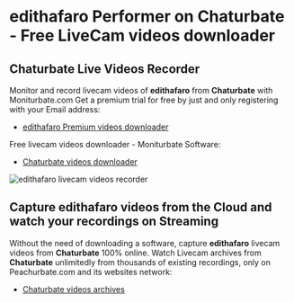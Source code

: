 # edithafaro Performer on Chaturbate - Free LiveCam videos downloader

## Chaturbate Live Videos Recorder

Monitor and record livecam videos of **edithafaro** from **Chaturbate** with Moniturbate.com
Get a premium trial for free by just and only registering with your Email address:
* [edithafaro Premium videos downloader](https://moniturbate.com/request-demo-licence-key.html)

Free livecam videos downloader - Moniturbate Software:
* [Chaturbate videos downloader](https://moniturbate.com/moniturbate-download-software.html)

![edithafaro livecam videos recorder](https://peachurnet.com/templates/moniturbate-software.png)


## Capture edithafaro videos from the Cloud and watch your recordings on Streaming

Without the need of downloading a software, capture **edithafaro** livecam videos from **Chaturbate** 100% online.
Watch Livecam archives from **Chaturbate** unlimitedly from thousands of existing recordings, only on Peachurbate.com and its websites network:
* [Chaturbate videos archives](https://peachurnet.com/)